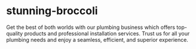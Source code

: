 # stunning-broccoli
Get the best of both worlds with our plumbing business which offers top-quality products and professional installation services. Trust us for all your plumbing needs and enjoy a seamless, efficient, and superior experience. 
